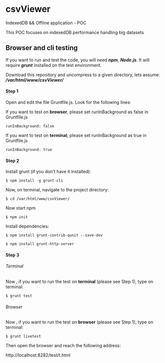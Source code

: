 # csvViewer

IndexedDB && Offline application - POC

This POC focuses on indexedDB performance handling big datasets


##  Browser and cli testing

If you want to run and test the code, you will need ***npm***, ***Node.js***. It will require ***grunt*** installed on the test environment.

Download this repository and uncompress to a given directory, lets assume: ***/var/html/www/csvViewer/***


#### Step 1

Open and edit the file Gruntfile.js. Look for the following lines:

If you want to test on **browser**, please set runInBackground as false in Gruntfile.js

    runInBackground: false

If you want to test on **terminal**, please set runInBackground as true in Gruntfile.js

    runInBackground: true

#### Step 2

Install grunt (if you don't have it installed):

    $ npm install -g grunt-cli

Now, on terminal, navigate to the project directory:

    $ cd /var/html/www/csvViewer/


Now start npm

	$ npm init


Install dependencies:

    $ npm install grunt-contrib-qunit --save-dev

    $ npm install grunt-http-server

#### Step 3

###### Terminal

Now , if you want to run the test on **terminal** (please see Step 1), type on terminal:

    $ grunt test


###### Browser

Now , if you want to run the test on **browser** (please see Step 1), type on terminal:

    $ grunt livetest

Then open the browser and reach the following address: 

http://localhost:8282/test/t.html